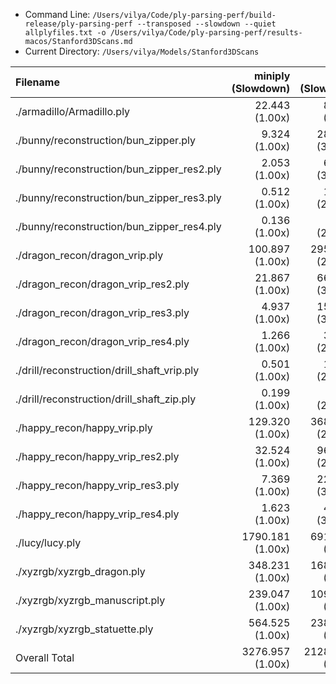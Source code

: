 * Command Line: `/Users/vilya/Code/ply-parsing-perf/build-release/ply-parsing-perf --transposed --slowdown --quiet allplyfiles.txt -o /Users/vilya/Code/ply-parsing-perf/results-macos/Stanford3DScans.md`
* Current Directory: `/Users/vilya/Models/Stanford3DScans`

| Filename                                    |      miniply (Slowdown) |       happly (Slowdown) |      tinyply (Slowdown) |         rply (Slowdown) |      msh_ply (Slowdown) |
| :------------------------------------------ | ----------------------: | ----------------------: | ----------------------: | ----------------------: | ----------------------: |
| ./armadillo/Armadillo.ply                   |       22.443    (1.00x) |       86.792    (3.87x) |       74.885    (3.34x) |       45.129    (2.01x) |       failed            |
| ./bunny/reconstruction/bun_zipper.ply       |        9.324    (1.00x) |      282.097   (30.25x) |      172.414   (18.49x) |       33.277    (3.57x) |       32.014    (3.43x) |
| ./bunny/reconstruction/bun_zipper_res2.ply  |        2.053    (1.00x) |       64.856   (31.59x) |       46.207   (22.51x) |        7.438    (3.62x) |        7.216    (3.51x) |
| ./bunny/reconstruction/bun_zipper_res3.ply  |        0.512    (1.00x) |       14.912   (29.14x) |        9.071   (17.73x) |        1.817    (3.55x) |        1.708    (3.34x) |
| ./bunny/reconstruction/bun_zipper_res4.ply  |        0.136    (1.00x) |        3.930   (28.91x) |        2.208   (16.25x) |        0.444    (3.27x) |        0.429    (3.15x) |
| ./dragon_recon/dragon_vrip.ply              |      100.897    (1.00x) |     2957.055   (29.31x) |     1918.594   (19.02x) |      340.220    (3.37x) |      359.868    (3.57x) |
| ./dragon_recon/dragon_vrip_res2.ply         |       21.867    (1.00x) |      661.239   (30.24x) |      437.820   (20.02x) |       81.035    (3.71x) |       79.153    (3.62x) |
| ./dragon_recon/dragon_vrip_res3.ply         |        4.937    (1.00x) |      155.544   (31.51x) |      102.285   (20.72x) |       18.709    (3.79x) |       18.218    (3.69x) |
| ./dragon_recon/dragon_vrip_res4.ply         |        1.266    (1.00x) |       35.956   (28.40x) |       23.499   (18.56x) |        4.169    (3.29x) |        4.168    (3.29x) |
| ./drill/reconstruction/drill_shaft_vrip.ply |        0.501    (1.00x) |       13.473   (26.87x) |        8.526   (17.00x) |        1.665    (3.32x) |        1.693    (3.38x) |
| ./drill/reconstruction/drill_shaft_zip.ply  |        0.199    (1.00x) |        5.122   (25.78x) |        3.346   (16.84x) |        0.638    (3.21x) |        0.673    (3.39x) |
| ./happy_recon/happy_vrip.ply                |      129.320    (1.00x) |     3681.798   (28.47x) |     2399.179   (18.55x) |      429.913    (3.32x) |      453.742    (3.51x) |
| ./happy_recon/happy_vrip_res2.ply           |       32.524    (1.00x) |      969.795   (29.82x) |      640.523   (19.69x) |      114.738    (3.53x) |      117.667    (3.62x) |
| ./happy_recon/happy_vrip_res3.ply           |        7.369    (1.00x) |      221.657   (30.08x) |      144.368   (19.59x) |       26.247    (3.56x) |       25.765    (3.50x) |
| ./happy_recon/happy_vrip_res4.ply           |        1.623    (1.00x) |       48.682   (30.00x) |       32.470   (20.01x) |        5.754    (3.55x) |        5.942    (3.66x) |
| ./lucy/lucy.ply                             |     1790.181    (1.00x) |     6914.794    (3.86x) |     5169.858    (2.89x) |     3455.053    (1.93x) |     4258.506    (2.38x) |
| ./xyzrgb/xyzrgb_dragon.ply                  |      348.231    (1.00x) |     1684.636    (4.84x) |     1263.111    (3.63x) |      873.085    (2.51x) |     1035.302    (2.97x) |
| ./xyzrgb/xyzrgb_manuscript.ply              |      239.047    (1.00x) |     1097.696    (4.59x) |      972.006    (4.07x) |      549.207    (2.30x) |      637.350    (2.67x) |
| ./xyzrgb/xyzrgb_statuette.ply               |      564.525    (1.00x) |     2386.529    (4.23x) |     1722.882    (3.05x) |     1195.601    (2.12x) |     1497.230    (2.65x) |
| Overall Total                               |     3276.957    (1.00x) |    21286.562    (6.50x) |    15143.252    (4.62x) |     7184.140    (2.19x) |       failed            |

